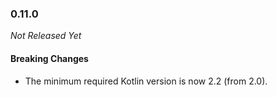 ### 0.11.0

_Not Released Yet_

#### Breaking Changes

- The minimum required Kotlin version is now 2.2 (from 2.0).
